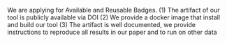 We are applying for Available and Reusable Badges. 
(1) The artifact of our tool is publicly available via DOI
(2) We provide a docker image that install and build our tool 
(3) The artifact is well documented, we provide instructions to reproduce all results in our paper and to run on other data  
